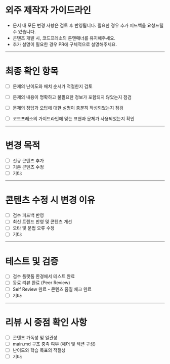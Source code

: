 # 외주 제작자 가이드라인 
- 문서 내 모든 변경 사항은 검토 후 반영됩니다. 필요한 경우 추가 피드백을 요청드릴 수 있습니다.
- 콘텐츠 개발 시, 코드프레소의 톤앤매너를 유지해주세요.
- 추가 설명이 필요한 경우 PR에 구체적으로 설명해주세요.

---

# 최종 확인 항목
<!-- 외주 제작자는 아래 사항을 최종적으로 확인 완료 후 체크해주세요. -->
- [ ] 문제의 난이도와 배치 순서가 적절한지 검토
- [ ] 문제의 내용이 명확하고 불필요한 정보가 포함되지 않았는지 점검
- [ ] 문제의 정답과 오답에 대한 설명이 충분히 작성되었는지 점검
- [ ] 코드프레소의 가이드라인에 맞는 표현과 문체가 사용되었는지 확인 


---

# 변경 목적 
<!-- 외주 제작자가 이번 Pull Request에서 변경한 내용을 요약해주세요. -->
- [ ] 신규 콘텐츠 추가
- [ ] 기존 콘텐츠 수정
- [ ] 기타: 

---

# 콘텐츠 수정 시 변경 이유 
<!-- 변경 사항의 필요성을 간략히 설명해주세요. -->
- [ ] 검수 피드백 반영
- [ ] 최신 트렌드 반영 및 콘텐츠 개선
- [ ] 오타 및 문법 오류 수정
- [ ] 기타:

---

# 테스트 및 검증 
<!-- 외주 제작자가 변경된 내용을 검증하거나 테스트한 방법을 작성해주세요. -->
- [ ] 검수 플랫폼 환경에서 테스트 완료
- [ ] 동료 리뷰 완료 (Peer Review)
- [ ] Self Review 완료 - 콘텐츠 품질 체크 완료
- [ ] 기타: 

---

# 리뷰 시 중점 확인 사항 
<!-- 리뷰어가 집중적으로 확인해야 할 사항을 명시해주세요. -->
- [ ] 콘텐츠 가독성 및 일관성
- [ ] main.md 구조 충족 여부 (헤더 및 섹션 구성)
- [ ] 난이도와 학습 목표의 적절성
- [ ] 기타: 
